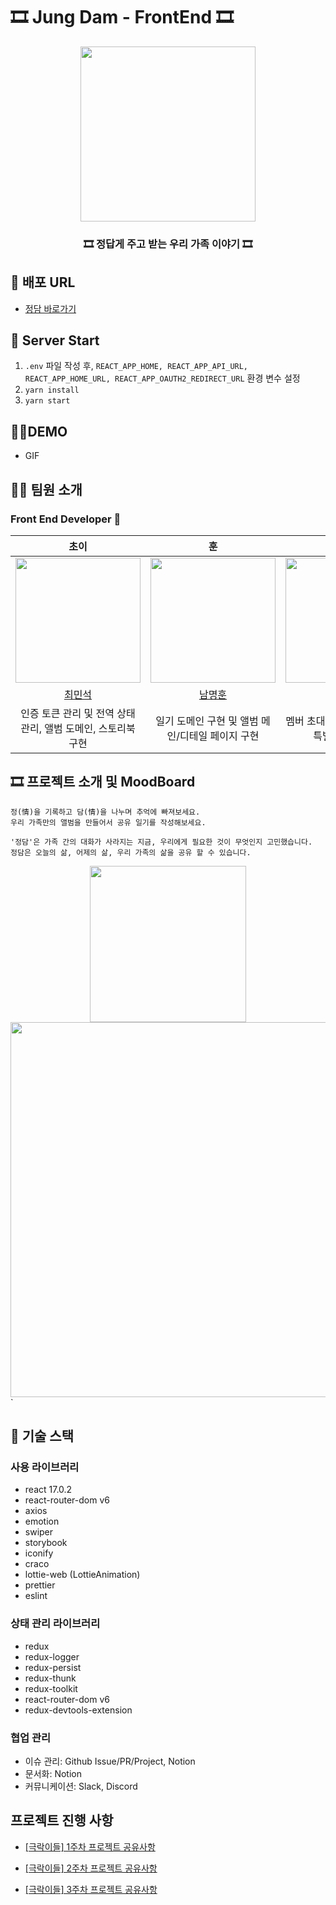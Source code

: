
# 🎞 Jung Dam  - FrontEnd 🎞

<div align="center">   
    <img src="https://user-images.githubusercontent.com/60251579/146893113-3e627c4a-f80e-4d14-903e-845f20d45305.png" width="280px"/>
    <h3>🎞 정답게 주고 받는 우리 가족 이야기 🎞</h3>
</div>

## 📌 배포 URL
- [정담 바로가기](https://www.jungdam.tk)

## 🚆 Server Start
1. `.env` 파일 작성 후, `REACT_APP_HOME, REACT_APP_API_URL, REACT_APP_HOME_URL, REACT_APP_OAUTH2_REDIRECT_URL` 환경 변수 설정 
2. `yarn install`
3. `yarn start`

## 👩‍💻DEMO
- GIF 

## 🧑‍💻 팀원 소개

### Front End Developer 🙋

|                                     초이                                      |                                      훈                                       |                                     빙글                                      |
| :---------------------------------------------------------------------------: | :---------------------------------------------------------------------------: | :---------------------------------------------------------------------------: |
| <img src="https://avatars.githubusercontent.com/u/60251579?v=4" width="200"/> | <img src="https://avatars.githubusercontent.com/u/57757719?v=4" width="200"/> | <img src="https://avatars.githubusercontent.com/u/71081893?v=4" width="200"/> |
|                      [최민석](https://github.com/minsgy)                      |                  [남명훈](https://github.com/MyeonghoonNam)                   |                      [이소진](https://github.com/krungy)                      |
|                     인증 토큰 관리 및 전역 상태 관리, 앨범 도메인, 스토리북 구현                      |       일기 도메인 구현 및 앨범 메인/디테일 페이지 구현  |         멤버 초대/관리 도메인 구현 및 특별한 순간 구현                |


## 🎞 프로젝트 소개 및 MoodBoard

```
정(情)을 기록하고 담(情)을 나누며 추억에 빠져보세요.
우리 가족만의 앨범을 만들어서 공유 일기를 작성해보세요.

'정담'은 가족 간의 대화가 사라지는 지금, 우리에게 필요한 것이 무엇인지 고민했습니다.
정담은 오늘의 삶, 어제의 삶, 우리 가족의 삶을 공유 할 수 있습니다.
```
<div align='center'>
    <span>
    <img src="https://user-images.githubusercontent.com/60251579/145420445-7d479daa-6412-46ac-9b00-bdd852ec0318.gif" width="250"/>
    </span>
    <span>
    <img src="https://user-images.githubusercontent.com/60251579/146899319-2c840945-35c5-4b63-95d3-259e81381435.png" width="600"/>
    </span>
</div>
`

## 🔨 기술 스택

### 사용 라이브러리

- react 17.0.2
- react-router-dom v6
- axios
- emotion
- swiper
- storybook
- iconify
- craco
- lottie-web (LottieAnimation)
- prettier
- eslint


### 상태 관리 라이브러리
- redux
- redux-logger
- redux-persist
- redux-thunk
- redux-toolkit
- react-router-dom v6
- redux-devtools-extension

### 협업 관리
- 이슈 관리: Github Issue/PR/Project, Notion
- 문서화: Notion
- 커뮤니케이션: Slack, Discord

## 프로젝트 진행 사항

- [[극락이들] 1주차 프로젝트 공유사항](https://www.notion.so/1-26887b0b74d749b388454b91a7e1c48c)

- [[극락이들] 2주차 프로젝트 공유사항](https://www.notion.so/2-83899a046b004f9aaef1c94d43f8fa77)

- [[극락이들] 3주차 프로젝트 공유사항](https://www.notion.so/3-16fb65f0756146b2adad3698d6771550)
